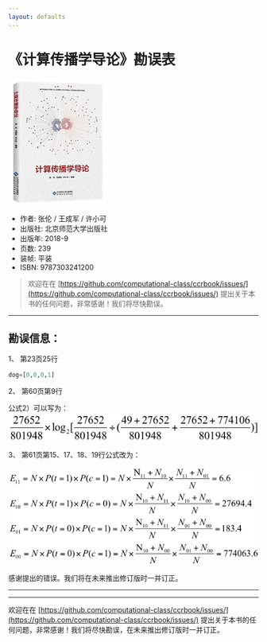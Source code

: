 ```yaml
---
layout: defaults
---
```


# 《计算传播学导论》勘误表

![](./preface.png)

- 作者: 张伦 / 王成军 / 许小可
- 出版社: 北京师范大学出版社
- 出版年: 2018-9
- 页数: 239
- 装帧: 平装
- ISBN: 9787303241200

> 欢迎在在 [https://github.com/computational-class/ccrbook/issues/](https://github.com/computational-class/ccrbook/issues/) 提出关于本书的任何问题，非常感谢！我们将尽快勘误。

---


## 勘误信息：

1、 第23页25行

```python
dog=[0,0,0,1]
```
2、 第60页第9行

公式2）可以写为：
![](./img/p60.png)

3、 第61页第15、17、18、19行公式改为：

![](./img/p61.png)



感谢提出的错误。我们将在未来推出修订版时一并订正。

---
---

欢迎在在 [https://github.com/computational-class/ccrbook/issues/](https://github.com/computational-class/ccrbook/issues/) 提出关于本书的任何问题，非常感谢！我们将尽快勘误，在未来推出修订版时一并订正。
